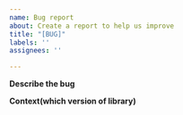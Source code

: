 ```yaml
---
name: Bug report
about: Create a report to help us improve
title: "[BUG]"
labels: ''
assignees: ''

---
```


**Describe the bug**

**Context(which version of library)**
